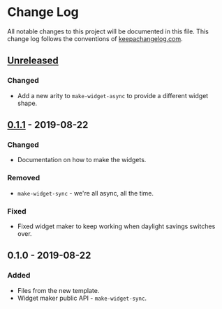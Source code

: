 # Change Log
All notable changes to this project will be documented in this file. This change log follows the conventions of [keepachangelog.com](http://keepachangelog.com/).

## [Unreleased]
### Changed
- Add a new arity to `make-widget-async` to provide a different widget shape.

## [0.1.1] - 2019-08-22
### Changed
- Documentation on how to make the widgets.

### Removed
- `make-widget-sync` - we're all async, all the time.

### Fixed
- Fixed widget maker to keep working when daylight savings switches over.

## 0.1.0 - 2019-08-22
### Added
- Files from the new template.
- Widget maker public API - `make-widget-sync`.

[Unreleased]: https://github.com/your-name/subcontractor/compare/0.1.1...HEAD
[0.1.1]: https://github.com/your-name/subcontractor/compare/0.1.0...0.1.1
